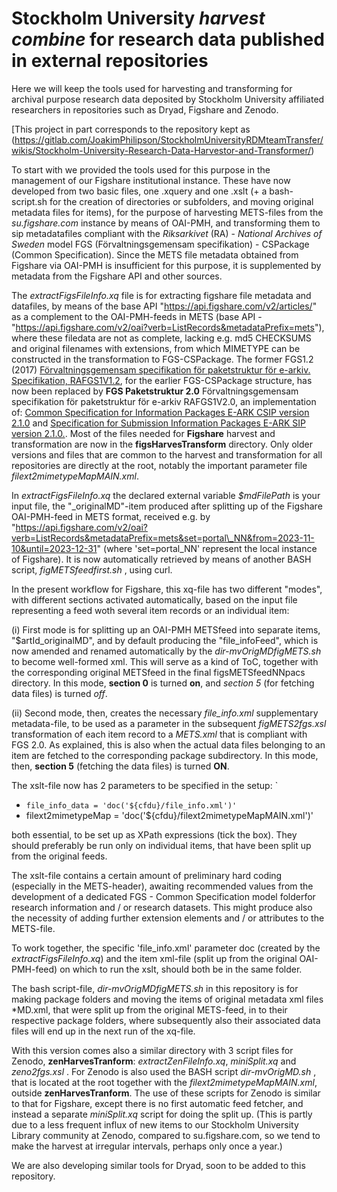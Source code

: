 ﻿# Stockholm University _harvest combine_ for research data published in external repositories   

Here we will keep the tools used for harvesting and transforming for archival purpose research data deposited by Stockholm University affiliated researchers in repositories such as Dryad, Figshare and  Zenodo.

\[This project in part corresponds to the repository kept as (https://gitlab.com/JoakimPhilipson/StockholmUniversityRDMteamTransfer/wikis/Stockholm-University-Research-Data-Harvestor-and-Transformer/)

To start with we provided the tools used for this purpose in the management of our Figshare institutional instance. These have now developed from two basic files, one .xquery and one .xslt (+ a bash-script.sh for the creation of directories or subfolders, and moving original metadata files for items), for the purpose of harvesting METS-files from the *su.figshare.com* instance by means of OAI-PMH, and transforming them to sip metadatafiles compliant with the *Riksarkivet* (RA) - *National Archives of Sweden* model FGS (Förvaltningsgemensam specifikation) - CSPackage (Common Specification). Since the METS file metadata obtained from Figshare via OAI-PMH is insufficient for this purpose, it is supplemented by metadata from the Figshare API and other sources.

The _extractFigsFileInfo.xq_ file is for extracting figshare file metadata and datafiles, by means of the base API "https://api.figshare.com/v2/articles/" as a complement to the OAI-PMH-feeds in METS (base API - "https://api.figshare.com/v2/oai?verb=ListRecords&metadataPrefix=mets"), where these filedata are not as complete, lacking e.g. md5 CHECKSUMS and original filenames with extensions, from which MIMETYPE can be constructed in the transformation to FGS-CSPackage. The former FGS1.2 (2017) [Förvaltningsgemensam specifikation för paketstruktur för e-arkiv. Specifikation, RAFGS1V1.2](https://riksarkivet.se/Media/pdf-filer/doi-t/FGS_Paketstruktur_RAFGS1V1_2.pdf), for the earlier FGS-CSPackage structure, has now been replaced by **FGS Paketstruktur 2.0** Förvaltningsgemensam specifikation för paketstruktur för e-arkiv RAFGS1V2.0, an implementation of: [Common Specification for Information Packages E-ARK CSIP version 2.1.0](https://earkcsip.dilcis.eu/pdf/eark-csip.pdf) and [Specification for Submission Information Packages E-ARK SIP version 2.1.0.](https://earksip.dilcis.eu/pdf/eark-sip.pdf). Most of the files needed for **Figshare** harvest and transformation are now in the **figsHarvesTransform** directory. Only older versions and files that are common to the harvest and transformation for all repositories are directly at the root, notably the important parameter file _filext2mimetypeMapMAIN.xml_.  

In _extractFigsFileInfo.xq_ the declared external variable _$mdFilePath_ is your input file, the "\_originalMD"-item produced after splitting up of the Figshare OAI-PMH-feed in METS format, received e.g.  by "https://api.figshare.com/v2/oai?verb=ListRecords&metadataPrefix=mets&set=portal\_NN&from=2023-11-10&until=2023-12-31" (where 'set=portal\_NN' represent the local instance of Figshare). It is now automatically retrieved by means of another BASH script, _figMETSfeedfirst.sh_ , using curl. 

In the present workflow for Figshare, this xq-file has two different "modes", with different sections activated automatically, based on the input file representing a feed woth several item records or an individual item:

(i) First mode is for splitting up an OAI-PMH METSfeed into separate items, "$artId\_originalMD", and by default producing the "file_infoFeed", which is now amended and renamed automatically by the _dir-mvOrigMDfigMETS.sh_ to become well-formed xml. This will serve as a kind of ToC, together with the corresponding original METSfeed in the final figsMETSfeedNNpacs directory.
In this mode, **section 0** is turned **on**, and *section 5* (for fetching data files) is turned *off*.

(ii) Second mode, then, creates the necessary _file\_info.xml_ supplementary metadata-file, to be used as a parameter in the subsequent *figMETS2fgs.xsl* transformation of each item record to a *METS.xml* that is compliant with FGS 2.0. As explained, this is also when the actual data files belonging to an item are fetched to the corresponding package subdirectory. In this mode, then, **section 5** (fetching the data files) is turned **ON**.

The xslt-file now has 2 parameters to be specified in the setup:
`
* `file_info_data = 'doc('${cfdu}/file_info.xml')'`
* filext2mimetypeMap = 'doc('${cfdu}/filext2mimetypeMapMAIN.xml')'

both essential, to be set up as XPath expressions (tick the box). They should preferably be run only on individual items, that have been split up from the original feeds.

The xslt-file contains a certain amount of preliminary hard coding (especially in the METS-header), awaiting recommended values from the development of a dedicated FGS - Common Specification model folderfor research information and / or research datasets. This might produce also the necessity of adding further extension elements and / or attributes to the METS-file.

To work together, the specific 'file_info.xml' parameter doc (created by the _extractFigsFileInfo.xq_) and the item xml-file (split up from the original OAI-PMH-feed) on which to run the xslt, should both be in the same folder.

The bash script-file, *dir-mvOrigMDfigMETS.sh* in this repository is for making package folders and moving the items of original metadata xml files \*MD.xml, that were split up from the original METS-feed, in to their respective package folders, where subsequently also their associated data files will end up in the next run of the xq-file.

With this version comes also a similar directory with 3 script files for Zenodo, **zenHarvesTranform**: _extractZenFileInfo.xq_, _miniSplit.xq_ and _zeno2fgs.xsl_ . For Zenodo is also used the BASH script _dir-mvOrigMD.sh_ , that is located at the root together with the _filext2mimetypeMapMAIN.xml_, outside **zenHarvesTranform**. The use of these scripts for Zenodo is similar to that for Figshare, except there is no first automatic feed fetcher, and instead a separate _miniSplit.xq_ script for doing the split up. (This is partly due to a less frequent influx of new items to our Stockholm University Library community at Zenodo, compared to su.figshare.com, so we tend to make the harvest at irregular intervals, perhaps only once a year.)

We are also developing similar tools for Dryad, soon to be added to this repository. 

